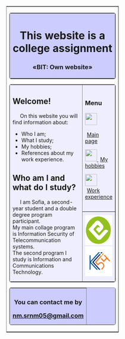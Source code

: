 <html lang="eng">
<head>
<meta charset="utf-8" />
<title>Website assignment</title>
</head>
<body>

<table
border="1"
align="center"
rules="rows"
style="width:60%;">

<tr>

<td>

<table
border="1"
background=""
bgcolor="#CCCCFF"
cellpadding="10"
style="width:100%; border-radius:5px;">
<!--Создаём строку таблицы-->
<tr>
<!--Создаём столбец таблицы-->
<th>
<!--Содержание ячейки столбца-->
<h1>This website is a college assignment</h1>
<h3>«BIT: Own website»</h3>
<!--Закрываем таблицу-->
</th>
</tr>
</table>

<table
border="1"
bgcolor="#EEEEFF"
cellpadding="10"
style="width:100%; border-radius:5px;">

<tr>

<td
rowspan="2"
style="width:80%">
<h2>Welcome!</h2>

<p style="text-indent:20px">
On this website you will find information about:
<ul>
    <li>Who I am;</li>
    <li>What I study;</li>
    <li>My hobbies;</li>
    <li>References about my work experience.</li>
</ul>
    </div>
</p>

<h2>Who am I and what do I study?</h2>
<p style="text-indent:20px">
I am Sofia, a second-year student and a double degree program participant.<br>
	My main collage program is Information Security of Telecommunication systems. <br>
	The second program I study is Information and Communications Technology.
</p>

</td>



<td bgcolor="#EEEEFF">
<h3>Menu</h3>

<p>

<a href="https://nmsrnm.github.io/website/">

<img src="https://cdn-icons-png.flaticon.com/512/25/25694.png" width="32" height="32">

<span style="margin-left:5px;">Main page</span></a>

</p>
<p>
<a href="site/content/page 1.html">
<img src="https://cdn-icons-png.flaticon.com/512/1668/1668151.png" width="32" height="32">
<span style="margin-left:5px;">My hobbies</span;></a>
</p>
<p>
<a href="site/content/page 2.html">
<img src="https://cdn-icons-png.flaticon.com/512/2910/2910791.png" width="32" height="32">
<span style="margin-left:5px;">Work experience</span></a>
</p>

</td>
</tr>

<tr>

<td
bgcolor="#EEEEFF"
align="center">
<img src="https://github.com/nmsrnm/website/blob/main/site/images/49590950_10158170647077571_6062398921588604928_n-removebg-preview.png?raw=true" width="80" height="80">
<img src="https://github.com/nmsrnm/website/blob/main/site/images/ks54-300x300.png?raw=true" width="80" height="80">

</td>
</tr>
</table>

<table
border="1"
bgcolor="#CCCCFF"
height="100"
cellpadding="10"
style="width:100%; border-radius:5px;">

<tr>

<th>
<h3>You can contact me by <a href="mailto:nm.srnm05@gmail.com">

nm.srnm05@gmail.com</a></h3>

</th>
</tr>
</table>

</td>
</tr>
</table>
</body>
</html>

